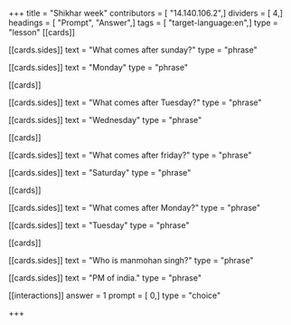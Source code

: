 +++
title = "Shikhar week"
contributors = [ "14.140.106.2",]
dividers = [ 4,]
headings = [ "Prompt", "Answer",]
tags = [ "target-language:en",]
type = "lesson"
[[cards]]

[[cards.sides]]
text = "What comes after sunday?"
type = "phrase"

[[cards.sides]]
text = "Monday"
type = "phrase"

[[cards]]

[[cards.sides]]
text = "What comes after Tuesday?"
type = "phrase"

[[cards.sides]]
text = "Wednesday"
type = "phrase"

[[cards]]

[[cards.sides]]
text = "What comes after friday?"
type = "phrase"

[[cards.sides]]
text = "Saturday"
type = "phrase"

[[cards]]

[[cards.sides]]
text = "What comes after Monday?"
type = "phrase"

[[cards.sides]]
text = "Tuesday"
type = "phrase"

[[cards]]

[[cards.sides]]
text = "Who is manmohan singh?"
type = "phrase"

[[cards.sides]]
text = "PM of india."
type = "phrase"

[[interactions]]
answer = 1
prompt = [ 0,]
type = "choice"

+++
